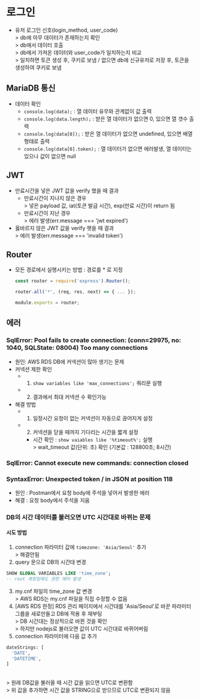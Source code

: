 # 로그인
* 유저 로그인 신호(login_method, user_code)
<br>> db에 아무 데이터가 존재하는지 확인
<br>> db에서 데이터 호출
<br>> db에서 가져온 데이터와 user_code가 일치하는지 비교
<br>> 일치하면 토큰 생성 후, 쿠키로 보냄 / 없으면 db에 신규유저로 저장 후, 토큰을 생성하여 쿠키로 보냄

## MariaDB 통신
* 데이터 확인
  * <code>console.log(data);</code> : 열 데이터 유무와 관계없이 값 출력
  * <code>console.log(data.length);</code> : 받은 열 데이터가 없으면 0, 있으면 열 갯수 출력
  * <code>console.log(data[0]);</code> : 받은 열 데이터가 없으면 undefined, 있으면 배열 형태로 출력
  * <code>console.log(data[0].token);</code> : 열 데이터가 없으면 에러발생, 열 데이터는 있으나 값이 없으면 null

## JWT
* 만료시간을 넣은 JWT 값을 verify 했을 때 결과
  * 만료시간이 지나지 않은 경우
    <br>> 넣은 payload 값, iat(토큰 발급 시간), exp(만료 시간)이 return 됨
  * 만료시간이 지난 경우
    <br>> 에러 발생(err.message === 'jwt expired')
* 옳바르지 않은 JWT 값을 verify 햇을 때 결과
  <br>> 에러 발생(err.message === 'invalid token')

## Router
* 모든 경로에서 실행시키는 방법 : 경로를 * 로 지정
  ```javascript
  const router = require('express').Router();
  
  router.all('*', (req, res, next) => { ... });

  module.exports = router;
  ```

## 에러
### SqlError: Pool fails to create connection: (conn=29975, no: 1040, SQLState: 08004) Too many connections
* 원인: AWS RDS DB에 커넥션이 많아 생기는 문제
* 커넥션 제한 확인
  * 1. <code>show variables like 'max_connections';</code> 쿼리문 실행
  * 2. 결과에서 최대 커넥션 수 확인가능
* 해결 방법
  * 1. 일정시간 요청이 없는 커넥션이 자동으로 끊어지게 설정
  * 2. 커넥션을 닫을 때까지 기다리는 시간을 짧게 설정
    * 시간 확인 : <code>show vaiables like '%timeout%';</code> 실행
      <br>> wait_timeout 값(단위: 초) 확인 (기본값 : 128800초; 8시간)

### SqlError: Cannot execute new commands: connection closed

### SyntaxError: Unexpected token / in JSON at position 118
* 원인 : Postman에서 요청 body에 주석을 넣어서 발생한 에러
* 해결 : 요청 body에서 주석을 지움

### DB의 시간 데이터를 불러오면 UTC 시간대로 바뀌는 문제
#### 시도 방법
1. connection 파라미터 값에 <code>timezone: 'Asia/Seoul'</code> 추가
  <br>> 해결안됨
2. query 문으로 DB의 시간대 변경
  ```sql
  SHOW GLOBAL VARIABLES LIKE 'time_zone';
  -- root 계정임에도 권한 에러 발생
  ```
3. my.cnf 파일의 time_zone 값 변경
  <br>> AWS RDS는 my.cnf 파일을 직접 수정할 수 없음
4. [AWS RDS 한정] RDS 관리 페이지에서 시간대를 'Asia/Seoul'로 바꾼 파라미터 그룹을 새로만들고 DB에 적용 후 재부팅
  <br>> DB 시간대는 정상적으로 바뀐 것을 확인
  <br>> 하지만 nodejs로 불러오면 값이 UTC 시간대로 바뀌어버림
5. connection 파라미터에 다음 값 추가
  ```sql
  dateStrings: [
    'DATE',
    'DATETIME',
  ]
  ```
  <br>> 원래 DB값을 불러올 때 시간 값을 읽으면 UTC로 변환함
  <br>> 위 값을 추가하면 시간 값을 STRING으로 받으므로 UTC로 변환되지 않음